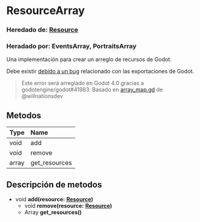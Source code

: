 # ResourceArray

### **Heredado de:** [Resource](https://docs.godotengine.org/es/stable/classes/class_resource.html#class-resource)

### **Heradado por:** EventsArray, PortraitsArray

Una implementación para crear un arreglo de recursos de Godot.

Debe existir [debido a un bug](https://github.com/godotengine/godot/issues/20436) relacionado con las exportaciones de Godot.

> Este error será arreglado en Godot 4.0 gracias a godotengine/godot\#41983. Basado en [array\_map.gd](https://github.com/godot-extended-libraries/godot-next/blob/master/addons/godot-next/resources/array_map.gd) de @willnationsdev

## Metodos

| Type | Name |
| :--- | :--- |
| void | add |
| void | remove |
| array | get\_resources |

## Descripción de metodos

* void **add\(resource:** [**Resource**](https://docs.godotengine.org/es/stable/classes/class_resource.html#class-resource)**\)**
  * void **remove\(resource:** [**Resource**](https://docs.godotengine.org/es/stable/classes/class_resource.html#class-resource)**\)**
  * Array **get\_resources\(\)**

